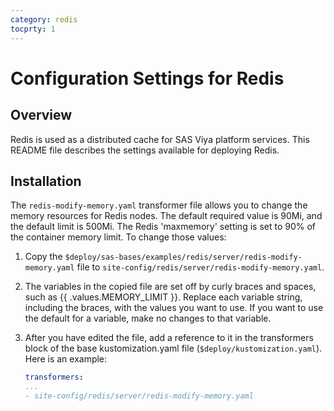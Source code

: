 ```yaml
---
category: redis
tocprty: 1
---
```


# Configuration Settings for Redis

## Overview

Redis is used as a distributed cache for SAS Viya platform services. This README file describes the settings available for deploying Redis.

## Installation

The `redis-modify-memory.yaml` transformer file allows you to change the memory resources for Redis nodes. The default required value is 90Mi, and the default limit is 500Mi. The Redis 'maxmemory' setting is set to 90% of the container memory limit. To change those values:

1. Copy the `$deploy/sas-bases/examples/redis/server/redis-modify-memory.yaml` file to `site-config/redis/server/redis-modify-memory.yaml`.

2. The variables in the copied file are set
off by curly braces and spaces, such as {{ .values.MEMORY_LIMIT }}. Replace
each variable string, including the braces, with the values you want to use. If you want to use the default for a variable, make no changes to that variable.

3. After you have edited the file, add a reference to it in the transformers block
of the base kustomization.yaml file (`$deploy/kustomization.yaml`). Here is an
example:

   ```yaml
   transformers:
   ...
   - site-config/redis/server/redis-modify-memory.yaml
   ```